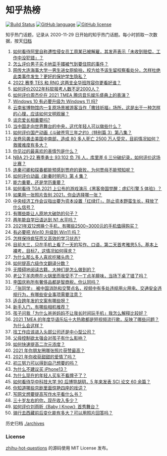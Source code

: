 # 知乎热榜
[![Build Status](https://github.com/ToWeLong/zhihu-hot-questions/workflows/CI/badge.svg)](https://github.com/ToWeLong/zhihu-hot-questions/actions)
[![GitHub language](https://img.shields.io/badge/language-golang-orange.svg)](https://golang.org/)
[![GitHub license](https://img.shields.io/github/license/ToWeLong/zhihu-hot-questions)](https://github.com/ToWeLong/zhihu-hot-questions/blob/main/LICENSE)

知乎热门话题，记录从 2020-11-29 日开始的知乎热门话题。每小时抓取一次数据，按天[归档](./archives)

<!-- BEGIN -->

1. [如何看待阿里自称遭性侵女员工周某已被解雇，其发声表示「未收到赔偿，工作中没犯错」？](https://www.zhihu.com/question/505352710)
1. [怎么评价男子买卡地亚手镯被气到要住院的事件？](https://www.zhihu.com/question/504608971)
1. [网传大连海事大学一男生进女厕偷拍，校方给予该生留校察看处分，怎样杜绝此类事件发生？更好的保护学生隐私？](https://www.zhihu.com/question/505208248)
1. [2022 赛季 TES 和 RNG 这两支全华班阵容你更看好谁？](https://www.zhihu.com/question/505018360)
1. [如何评价2022年科软报考人数不足2000人？](https://www.zhihu.com/question/504608988)
1. [如何评价周杰伦在 2021 TMEA 腾讯音乐娱乐盛典上的表演？](https://www.zhihu.com/question/505358125)
1. [Windows 10 有必要升级为 Windows 11 吗?](https://www.zhihu.com/question/494864124)
1. [云南省博物馆内一复原场景被游客当作「撒钱祈福」场所，这是出于一种怎样的心理，应该如何文明观展？](https://www.zhihu.com/question/504715282)
1. [谈恋爱长相重要吗?](https://www.zhihu.com/question/504392706)
1. [当中国走向世界舞台的中央，这代年轻人可以做些什么？](https://www.zhihu.com/question/502622707)
1. [如何评价国产动画《斗破苍穹三年之约》（特别篇 3）第八集？](https://www.zhihu.com/question/503024854)
1. [龙卷风袭击美国中南部，造成 80 多人死亡 2500 万人受灾，目前情况如何？救援难度有多大？](https://www.zhihu.com/question/505424153)
1. [你见过的最喜欢的表情包是什么？](https://www.zhihu.com/question/325071577)
1. [NBA 21-22 赛季勇士 93:102 负 76 人，库里差 6 三分破纪录，如何评价这场比赛？](https://www.zhihu.com/question/505435901)
1. [连秦可卿和探春都能预感到贾府的衰败，为何贾母不能预知呢？](https://www.zhihu.com/question/454745776)
1. [如何评价动画《新秦时明月》第 4 集？](https://www.zhihu.com/question/504788975)
1. [能力重要，还是学历重要？](https://www.zhihu.com/question/504680413)
1. [如何看待 TGA 2021 上公布的游戏演示《黑客帝国觉醒：虚幻引擎 5 体验》？](https://www.zhihu.com/question/505049728)
1. [如果用一张照片告别 2021，你会选择哪一张？](https://www.zhihu.com/question/504855455)
1. [中央经济工作会议指出要为资本设置「红绿灯」，防止资本野蛮生长，释放了什么信号？](https://www.zhihu.com/question/505147963)
1. [有哪些能让人原地大破防的句子？](https://www.zhihu.com/question/504341210)
1. [两年能自学日语达到 N1 水平吗？](https://www.zhihu.com/question/41122272)
1. [2021年双12想换个手机，有哪些2500~3000元的手机值得购买？](https://www.zhihu.com/question/489869360)
1. [有必要把 Win10 升级到 Win11 吗？](https://www.zhihu.com/question/465511618)
1. [怎样保持疯狂而又高效的学习状态?](https://www.zhihu.com/question/31971466)
1. [目前大三，只在手机上看了一天的写作、口语，第二天首考雅思5.5，基本上裸考，目标7，这情况如何得求？](https://www.zhihu.com/question/268847554)
1. [为什么那么多人喜欢吃猪头肉？](https://www.zhihu.com/question/497271153)
1. [如何提高六级作文翻译分数？](https://www.zhihu.com/question/40919713)
1. [无障碍地阅读古籍，大神们是怎么做到的？](https://www.zhihu.com/question/392457590)
1. [老公下羊肉卷在火锅里而我受不了一丁点羊膻味，当场下桌了错了吗？](https://www.zhihu.com/question/504716959)
1. [李国庆称所有奢侈品都是智商税，你认同吗？](https://www.zhihu.com/question/504934185)
1. [「张同学」 被中国消防和交警点名，视频中有多处违规用火用电、交通安全违规行为，有哪些安全事项需要注意？](https://www.zhihu.com/question/504978541)
1. [适合跨年发的文案有哪些呀？](https://www.zhihu.com/question/503420896)
1. [新手入门，有哪些相机推荐？](https://www.zhihu.com/question/485153845)
1. [孩子问我「为什么爸爸妈妈不让我长时间玩手机」我怎么解释比较好？](https://www.zhihu.com/question/500625635)
1. [2021 TMEA 的年度华语乐坛十大热歌都是短视频流行歌，反映了哪些问题？为什么会这样？](https://www.zhihu.com/question/505403183)
1. [找工作应该进入头部公司还是中小型公司？](https://www.zhihu.com/question/502232750)
1. [父母控制欲太强会对孩子有什么影响？](https://www.zhihu.com/question/67350233)
1. [如何快速提高二次元浓度？](https://www.zhihu.com/question/491342312)
1. [2021 年你朋友圈哪张照片获赞最高？](https://www.zhihu.com/question/505025956)
1. [2021 年你收获甜甜的爱情了吗？](https://www.zhihu.com/question/504283975)
1. [初三努力可以得到自己想要的吗？](https://www.zhihu.com/question/503942124)
1. [为什么不建议买 iPhone13？](https://www.zhihu.com/question/486216288)
1. [为什么现在的年轻人买车不看牌子了？](https://www.zhihu.com/question/503118999)
1. [如何看待华中科技大学 90 后博导胡玥，5 年来发表 SCI 论文 60 余篇？](https://www.zhihu.com/question/504946760)
1. [你知道哪些京剧里面惊艳四座的戏词？](https://www.zhihu.com/question/488377476)
1. [写网文想要提高写作水平看什么书？](https://www.zhihu.com/question/317211806)
1. [三十岁左右的你，现在收入多少？](https://www.zhihu.com/question/310923691)
1. [如何评价刘雨昕《Baby I Know》首秀舞台？](https://www.zhihu.com/question/505332239)
1. [骑行去西藏前后变化能有多大？可以用照片回答吗？](https://www.zhihu.com/question/271582846)

<!-- END -->

历史归档 [./archives](./archives)


### License
[zhihu-hot-questions](https://github.com/towelong/zhihu-hot-questions) 的源码使用 MIT License 发布。